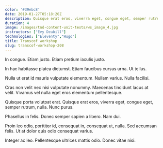 ```yaml
---
color: '#39ebc8'
date: 2019-01-27T05:18:20Z
description: Quisque erat eros, viverra eget, congue eget, semper rutrum, nulla.
duration: 4
image: /images/tnd-content-unit-tests/ws_image_4.jpg
instructors: ["Evy Deabill"]
technologies: ["Eleventy","Hugo"]
title: Transcof workshop
slug: transcof-workshop-208
---
```

In congue. Etiam justo. Etiam pretium iaculis justo.

In hac habitasse platea dictumst. Etiam faucibus cursus urna. Ut tellus.

Nulla ut erat id mauris vulputate elementum. Nullam varius. Nulla facilisi.

Cras non velit nec nisi vulputate nonummy. Maecenas tincidunt lacus at velit. Vivamus vel nulla eget eros elementum pellentesque.

Quisque porta volutpat erat. Quisque erat eros, viverra eget, congue eget, semper rutrum, nulla. Nunc purus.

Phasellus in felis. Donec semper sapien a libero. Nam dui.

Proin leo odio, porttitor id, consequat in, consequat ut, nulla. Sed accumsan felis. Ut at dolor quis odio consequat varius.

Integer ac leo. Pellentesque ultrices mattis odio. Donec vitae nisi.
